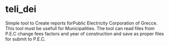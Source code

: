 # teli_dei
Simple tool to Create reports forPublic Electricity Corporation of Grecce. This tool must be usefull for Municipalities. The tool can read files from P.E.C change fees factors and year of construction and save as proper files for submit to P.E.C.
